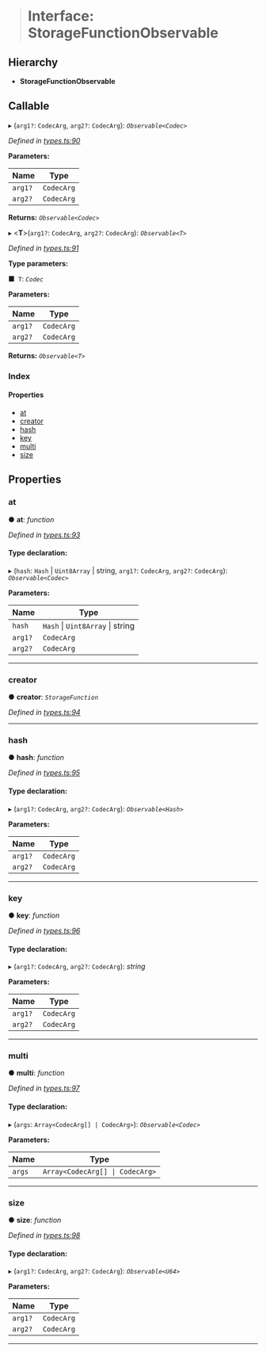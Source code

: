 > # Interface: StorageFunctionObservable

## Hierarchy

* **StorageFunctionObservable**

## Callable

▸ (`arg1?`: `CodecArg`, `arg2?`: `CodecArg`): *`Observable<Codec>`*

*Defined in [types.ts:90](url)*

**Parameters:**

Name | Type |
------ | ------ |
`arg1?` | `CodecArg` |
`arg2?` | `CodecArg` |

**Returns:** *`Observable<Codec>`*

▸ <**T**>(`arg1?`: `CodecArg`, `arg2?`: `CodecArg`): *`Observable<T>`*

*Defined in [types.ts:91](url)*

**Type parameters:**

■` T`: *`Codec`*

**Parameters:**

Name | Type |
------ | ------ |
`arg1?` | `CodecArg` |
`arg2?` | `CodecArg` |

**Returns:** *`Observable<T>`*

### Index

#### Properties

* [at](_types_.storagefunctionobservable.md#at)
* [creator](_types_.storagefunctionobservable.md#creator)
* [hash](_types_.storagefunctionobservable.md#hash)
* [key](_types_.storagefunctionobservable.md#key)
* [multi](_types_.storagefunctionobservable.md#multi)
* [size](_types_.storagefunctionobservable.md#size)

## Properties

###  at

● **at**: *function*

*Defined in [types.ts:93](url)*

#### Type declaration:

▸ (`hash`: `Hash` | `Uint8Array` | string, `arg1?`: `CodecArg`, `arg2?`: `CodecArg`): *`Observable<Codec>`*

**Parameters:**

Name | Type |
------ | ------ |
`hash` | `Hash` \| `Uint8Array` \| string |
`arg1?` | `CodecArg` |
`arg2?` | `CodecArg` |

___

###  creator

● **creator**: *`StorageFunction`*

*Defined in [types.ts:94](url)*

___

###  hash

● **hash**: *function*

*Defined in [types.ts:95](url)*

#### Type declaration:

▸ (`arg1?`: `CodecArg`, `arg2?`: `CodecArg`): *`Observable<Hash>`*

**Parameters:**

Name | Type |
------ | ------ |
`arg1?` | `CodecArg` |
`arg2?` | `CodecArg` |

___

###  key

● **key**: *function*

*Defined in [types.ts:96](url)*

#### Type declaration:

▸ (`arg1?`: `CodecArg`, `arg2?`: `CodecArg`): *string*

**Parameters:**

Name | Type |
------ | ------ |
`arg1?` | `CodecArg` |
`arg2?` | `CodecArg` |

___

###  multi

● **multi**: *function*

*Defined in [types.ts:97](url)*

#### Type declaration:

▸ (`args`: `Array<CodecArg[] | CodecArg>`): *`Observable<Codec>`*

**Parameters:**

Name | Type |
------ | ------ |
`args` | `Array<CodecArg[] \| CodecArg>` |

___

###  size

● **size**: *function*

*Defined in [types.ts:98](url)*

#### Type declaration:

▸ (`arg1?`: `CodecArg`, `arg2?`: `CodecArg`): *`Observable<U64>`*

**Parameters:**

Name | Type |
------ | ------ |
`arg1?` | `CodecArg` |
`arg2?` | `CodecArg` |

___